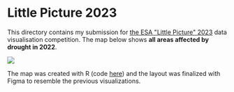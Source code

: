 # Little Picture 2023

This directory contains my submission for [the ESA "Little Picture" 2023](https://climate.esa.int/en/littlepicturescompetition/) data visualisation competition. The map below shows **all areas affected by drought in 2022**. 

![](little_pic_bn.png)


The map was created with R (code [here](https://github.com/BjnNowak/drought/blob/main/script/little_picture_drought.R)) and the layout was finalized with Figma to resemble the previous visualizations.
